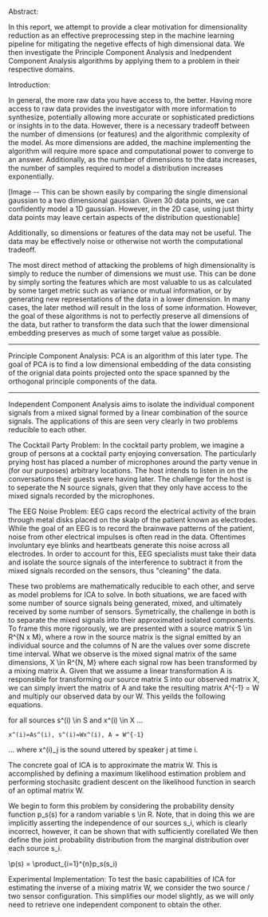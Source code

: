 Abstract:

In this report, we attempt to provide a clear motivation for dimensionality reduction as an effective preprocessing step in the machine learning pipeline for mitigating the negetive effects of high dimensional data. We then investigate the Principle Component Analysis and Inedpendent Component Analysis algorithms by applying them to a problem in their respective domains.


Introduction:

In general, the more raw data you have access to, the better. Having more access to raw data provides the investigator with more information to synthesize, potentially allowing more accurate or sophisticated predictions or insights in to the data. However, there is a necessary tradeoff between the number of dimensions (or features) and the algorithmic complexity of the model. As more dimensions are added, the machine implementing the algorithm will require more space and computational power to converge to an answer. Additionally, as the number of dimensions to the data increases, the number of samples required to model a distribution increases exponentially.

[Image -- This can be shown easily by comparing the single dimensional gaussian to a two dimensional gaussian. Given 30 data points, we can confidently model a 1D gaussian. However, in the 2D case, using just thirty data points may leave certain aspects of the distribution questionable]

Additionally, so dimensions or features of the data may not be useful. The data may be effectively noise or otherwise not worth the computational tradeoff. 

The most direct method of attacking the problems of high dimensionality is simply to reduce the number of dimensions we must use. This can be done by simply sorting the features which are most valuable to us as calculated by some target metric such as variance or mutual information, or by generating new representations of the data in a lower dimension. In many cases, the later method will result in the loss of some information. However, the goal of these algorithms is not to perfectly preserve all dimensions of the data, but rather to transform the data such that the lower dimensional embedding preserves as much of some target value as possible.

----

Principle Component Analysis: PCA is an algorithm of this later type. The goal of PCA is to find a low dimensional embedding of the data consisting of the orignial data points projected onto the space spanned by the orthogonal principle components of the data.


----


Independent Component Analysis aims to isolate the individual component signals from a mixed signal formed by a linear combination of the source signals. The applications of this are seen very clearly in two problems reducible to each other.

The Cocktail Party Problem: In the cocktail party problem, we imagine a group of persons at a cocktail party enjoying conversation. The particularly prying host has placed a number of microphones around the party venue in (for our purposes) arbitrary locations. The host intends to listen in on the conversations their guests were having later. The challenge for the host is to seperate the N source signals, given that they only have access to the mixed signals recorded by the microphones.

The EEG Noise Problem: EEG caps record the electrical activity of the brain through metal disks placed on the skalp of the patient known as electrodes. While the goal of an EEG is to record the brainwave patterns of the patient, noise from other electrical impulses is often read in the data. Oftentimes involuntary eye blinks and heartbeats generate this noise across all electrodes. In order to account for this, EEG specialists must take their data and isolate the source signals of the interference to subtract it from the mixed signals recorded on the sensors, thus "cleaning" the data.

These two problems are mathematically reducible to each other, and serve as model problems for ICA to solve. In both situations, we are faced with some number of source signals being generated, mixed, and ultimately received by some number of sensors. Symetrically, the challenge in both is to separate the mixed signals into their approximated isolated components. To frame this more rigorously, we are presented with a source matrix S \in R^{N x M}, where a row in the source matrix is the signal emitted by an individual source and the columns of N are the values over some discrete time interval. What we observe is the mixed signal matrix of the same dimensions, X \in R^{N, M} where each signal row has been transformed by a mixing matrix A. Given that we assume a linear transformation A is responsible for transforming our source matrix S into our observed matrix X, we can simply invert the matrix of A and take the resulting matrix A^{-1} = W and multiply our observed data by our W. This yeilds the following equations.

for all sources s^(i) \in S and x^(i) \in X ...
    
    x^(i)=As^(i), s^(i)=Wx^(i), A = W^{-1}

... where x^(i)_j is the sound uttered by speaker j at time i.


The concrete goal of ICA is to approximate the matrix W. This is accomplished by defining a maximum likelihood estimation problem and performing stochasitc gradient descent on the likelihood function in search of an optimal matrix W. 

We begin to form this problem by considering the probability density function p_s(s) for a random variable s \in R. Note, that in doing this we are implicitly asserting the independence of our sources s_i, which is clearly incorrect, however, it can be shown that with sufficiently corellated We then define the joint probability distribution from the marginal distribution over each source s_i.

\p(s) = \product_{i=1}^{n}p_s(s_i)



Experimental Implementation: To test the basic capabilities of ICA for estimating the inverse of a mixing matrix W, we consider the two source / two sensor configuration. This simplifies our model slightly, as we will only need to retrieve one independent component to obtain the other.
